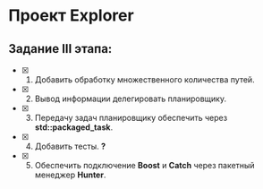# Проект Explorer
## Задание III этапа:
 - [X] 1. Добавить обработку множественного количества путей.
 - [X] 2. Вывод информации делегировать планировщику. 
 - [X] 3. Передачу задач планировщику обеспечить через **std::packaged_task**.
 - [X] 4. Добавить тесты. **?**
 - [X] 5. Обеспечить подключение **Boost** и **Catch** через пакетный менеджер **Hunter**.

